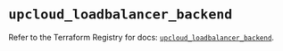 # `upcloud_loadbalancer_backend`

Refer to the Terraform Registry for docs: [`upcloud_loadbalancer_backend`](https://registry.terraform.io/providers/upcloudltd/upcloud/5.23.3/docs/resources/loadbalancer_backend).
